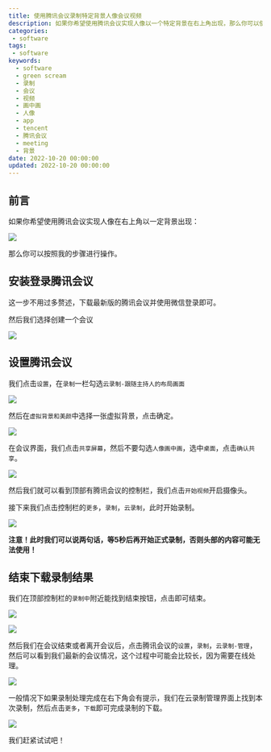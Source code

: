 ```yaml
---
title: 使用腾讯会议录制特定背景人像会议视频
description: 如果你希望使用腾讯会议实现人像以一个特定背景在右上角出现，那么你可以使用我这种办法录制一个还不错的会议视频。本文将帮助大家使用腾讯会议的云录制功能实现会议的录制。当然，如果希望有更高清的效果，则建议开会员或者使用前面OBS的办法录制。
categories:
 - software
tags:
 - software
keywords:
  - software
  - green scream
  - 录制
  - 会议
  - 视频
  - 画中画
  - 人像
  - app
  - tencent
  - 腾讯会议
  - meeting
  - 背景
date: 2022-10-20 00:00:00
updated: 2022-10-20 00:00:00
---
```


## 前言

如果你希望使用腾讯会议实现人像在右上角以一定背景出现：

![](https://res1.zhengqiao.wang/202210201341846.jpg)

那么你可以按照我的步骤进行操作。

## 安装登录腾讯会议

这一步不用过多赘述，下载最新版的腾讯会议并使用微信登录即可。

然后我们选择创建一个会议

![](https://res1.zhengqiao.wang/202210201158316.png)

## 设置腾讯会议

我们点击`设置`，在`录制`一栏勾选`云录制-跟随主持人的布局画面`

![](https://res1.zhengqiao.wang/202210201350776.jpg)

然后在`虚拟背景和美颜`中选择一张虚拟背景，点击确定。

![](https://res1.zhengqiao.wang/202210201345074.jpg)

在会议界面，我们点击`共享屏幕`，然后不要勾选`人像画中画`，选中`桌面`，点击`确认共享`。

![](https://res1.zhengqiao.wang/202210201343054.jpg)

然后我们就可以看到顶部有腾讯会议的控制栏，我们点击`开始视频`开启摄像头。

接下来我们点击控制栏的`更多`，`录制`，`云录制`，此时开始录制。

![](https://res1.zhengqiao.wang/202210201159796.png)

**注意！此时我们可以说两句话，等5秒后再开始正式录制，否则头部的内容可能无法使用！**

## 结束下载录制结果

我们在顶部控制栏的`录制中`附近能找到结束按钮，点击即可结束。

![](https://res1.zhengqiao.wang/202210201200708.png)

![](https://res1.zhengqiao.wang/202210201200884.png)

然后我们在会议结束或者离开会议后，点击腾讯会议的`设置`，`录制`，`云录制-管理`，然后可以看到我们最新的会议情况，这个过程中可能会比较长，因为需要在线处理。

![](https://res1.zhengqiao.wang/202210201200773.png)

一般情况下如果录制处理完成在右下角会有提示，我们在云录制管理界面上找到本次录制，然后点击`更多`，`下载`即可完成录制的下载。

![](https://res1.zhengqiao.wang/202210201200725.png)

我们赶紧试试吧！